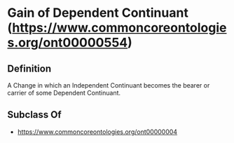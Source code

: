 # Gain of Dependent Continuant (https://www.commoncoreontologies.org/ont00000554)

## Definition
A Change in which an Independent Continuant becomes the bearer or carrier of some Dependent Continuant.

## Subclass Of
- https://www.commoncoreontologies.org/ont00000004

